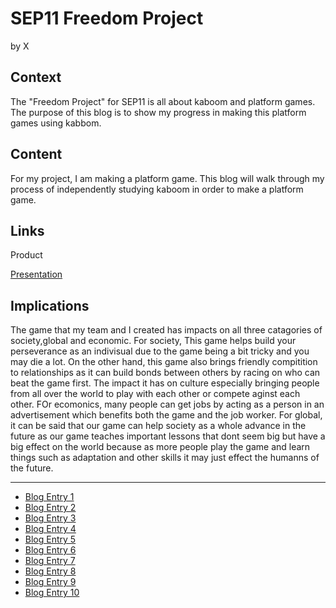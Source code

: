 # SEP11 Freedom Project
by X

## Context
The "Freedom Project" for SEP11 is all about kaboom and platform games. The purpose of this blog is to show my progress in making this platform games using kabbom.

## Content
For my project, I am making a platform game. This blog will walk through my process of independently studying kaboom in order to make a platform game.

## Links

Product

[Presentation](https://docs.google.com/presentation/d/1ZZ0VK8P2LVDCQJ6-0sR1UT9mkXsu97gXbbfTR0cba8E/edit)

## Implications
The game that my team and I created has impacts on all three catagories of society,global and economic. For society, This game helps build your perseverance as an indivisual due to the game being a bit tricky and you may die a lot. On the other hand, this game also brings friendly compitition to relationships as it can build bonds between others by racing on who can beat the game first. The impact it has on culture especially bringing people from all over the world to play with each other or compete aginst each other. FOr ecomonics, many people can get jobs by acting as a person in an advertisement which benefits both the game and the job worker. For global, it can be said that our game can help society as a whole advance in the future as our game teaches important lessons that dont seem big but have a big effect on the world because as more people play the game and learn things such as adaptation and other skills it may just effect the humanns of the future.

---

* [Blog Entry 1](entries/entry01.md)
* [Blog Entry 2](entries/entry02.md)
* [Blog Entry 3](entries/entry03.md)
* [Blog Entry 4](entries/entry04.md)
* [Blog Entry 5](entries/entry05.md)
* [Blog Entry 6](entries/entry06.md)
* [Blog Entry 7](entries/entry07.md)
* [Blog Entry 8](entries/entry08.md)
* [Blog Entry 9](entries/entry09.md)
* [Blog Entry 10](entries/entry10.md)
